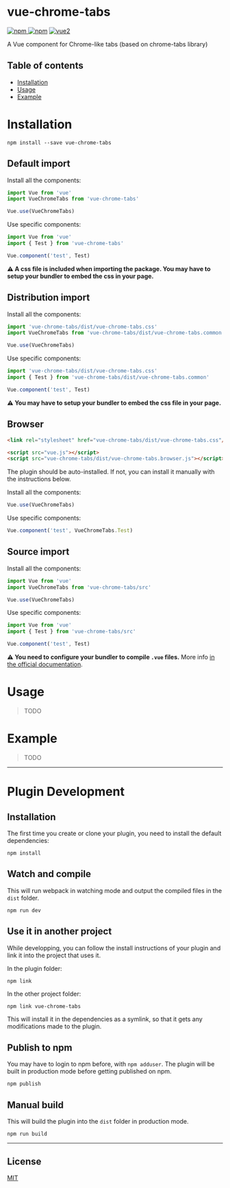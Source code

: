 # vue-chrome-tabs

[![npm](https://img.shields.io/npm/v/vue-chrome-tabs.svg) ![npm](https://img.shields.io/npm/dm/vue-chrome-tabs.svg)](https://www.npmjs.com/package/vue-chrome-tabs)
[![vue2](https://img.shields.io/badge/vue-2.x-brightgreen.svg)](https://vuejs.org/)

A Vue component for Chrome-like tabs (based on chrome-tabs library)

## Table of contents

- [Installation](#installation)
- [Usage](#usage)
- [Example](#example)

# Installation

```
npm install --save vue-chrome-tabs
```

## Default import

Install all the components:

```javascript
import Vue from 'vue'
import VueChromeTabs from 'vue-chrome-tabs'

Vue.use(VueChromeTabs)
```

Use specific components:

```javascript
import Vue from 'vue'
import { Test } from 'vue-chrome-tabs'

Vue.component('test', Test)
```

**⚠️ A css file is included when importing the package. You may have to setup your bundler to embed the css in your page.**

## Distribution import

Install all the components:

```javascript
import 'vue-chrome-tabs/dist/vue-chrome-tabs.css'
import VueChromeTabs from 'vue-chrome-tabs/dist/vue-chrome-tabs.common'

Vue.use(VueChromeTabs)
```

Use specific components:

```javascript
import 'vue-chrome-tabs/dist/vue-chrome-tabs.css'
import { Test } from 'vue-chrome-tabs/dist/vue-chrome-tabs.common'

Vue.component('test', Test)
```

**⚠️ You may have to setup your bundler to embed the css file in your page.**

## Browser

```html
<link rel="stylesheet" href="vue-chrome-tabs/dist/vue-chrome-tabs.css"/>

<script src="vue.js"></script>
<script src="vue-chrome-tabs/dist/vue-chrome-tabs.browser.js"></script>
```

The plugin should be auto-installed. If not, you can install it manually with the instructions below.

Install all the components:

```javascript
Vue.use(VueChromeTabs)
```

Use specific components:

```javascript
Vue.component('test', VueChromeTabs.Test)
```

## Source import

Install all the components:

```javascript
import Vue from 'vue'
import VueChromeTabs from 'vue-chrome-tabs/src'

Vue.use(VueChromeTabs)
```

Use specific components:

```javascript
import Vue from 'vue'
import { Test } from 'vue-chrome-tabs/src'

Vue.component('test', Test)
```

**⚠️ You need to configure your bundler to compile `.vue` files.** More info [in the official documentation](https://vuejs.org/v2/guide/single-file-components.html).

# Usage

> TODO

# Example

> TODO

---

# Plugin Development

## Installation

The first time you create or clone your plugin, you need to install the default dependencies:

```
npm install
```

## Watch and compile

This will run webpack in watching mode and output the compiled files in the `dist` folder.

```
npm run dev
```

## Use it in another project

While developping, you can follow the install instructions of your plugin and link it into the project that uses it.

In the plugin folder:

```
npm link
```

In the other project folder:

```
npm link vue-chrome-tabs
```

This will install it in the dependencies as a symlink, so that it gets any modifications made to the plugin.

## Publish to npm

You may have to login to npm before, with `npm adduser`. The plugin will be built in production mode before getting published on npm.

```
npm publish
```

## Manual build

This will build the plugin into the `dist` folder in production mode.

```
npm run build
```

---

## License

[MIT](http://opensource.org/licenses/MIT)
